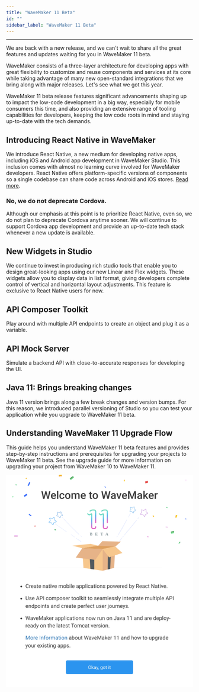 ```yaml
---
title: "WaveMaker 11 Beta"
id: ""
sidebar_label: "WaveMaker 11 Beta"
---
```

---

We are back with a new release, and we can't wait to share all the great features and updates waiting for you in WaveMaker 11 beta. 

WaveMaker consists of a three-layer architecture for developing apps with great flexibility to customize and reuse components and services at its core while taking advantage of many new open-standard integrations that we bring along with major releases. Let's see what we got this year.


WaveMaker 11 beta release features significant advancements shaping up to impact the low-code development in a big way, especially for mobile consumers this time, and also providing an extensive range of tooling capabilities for developers, keeping the low code roots in mind and staying up-to-date with the tech demands. 

## Introducing React Native in WaveMaker

We introduce React Native, a new medium for developing native apps, including iOS and Android app development in WaveMaker Studio. This inclusion comes with almost no learning curve involved for WaveMaker developers. React Native offers platform-specific versions of components so a single codebase can share code across Android and iOS stores. [Read more](/learn/react-native/react-native).

### No, we do not deprecate Cordova.

Although our emphasis at this point is to prioritize React Native, even so, we do not plan to deprecate Cordova anytime sooner. We will continue to support Cordova app development and provide an up-to-date tech stack whenever a new update is available. 

## New Widgets in Studio

We continue to invest in producing rich studio tools that enable you to design great-looking apps using our new Linear and Flex widgets. These widgets allow you to display data in list format, giving developers complete control of vertical and horizontal layout adjustments. This feature is exclusive to React Native users for now.  


## API Composer Toolkit

Play around with multiple API endpoints to create an object and plug it as a variable.

## API Mock Server

Simulate a backend API with close-to-accurate responses for developing the UI.

## Java 11: Brings breaking changes

Java 11 version brings along a few break changes and version bumps. For this reason, we introduced parallel versioning of Studio so you can test your application while you upgrade to WaveMaker 11 beta. 


## Understanding WaveMaker 11 Upgrade Flow

This guide helps you understand WaveMaker 11 beta features and provides step-by-step instructions and prerequisites for upgrading your projects to WaveMaker 11 beta. See the upgrade guide for more information on upgrading your project from WaveMaker 10 to WaveMaker 11.

![WaveMaker 11 beta](/learn/assets/wavemaker-11-beta.png)











